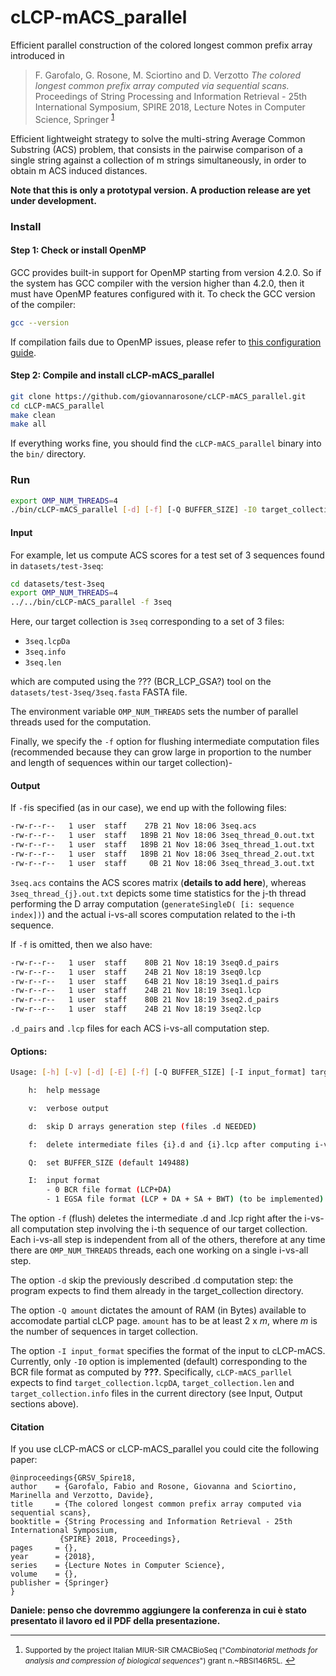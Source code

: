 # cLCP-mACS_parallel

Efficient parallel construction of the colored longest common prefix array introduced in 
>F. Garofalo, G. Rosone, M. Sciortino and D. Verzotto
*The colored longest common prefix array computed via sequential scans.*
Proceedings of String Processing and Information Retrieval - 25th International Symposium, SPIRE 2018, Lecture Notes in Computer Science, Springer <sup id="a1">[1](#f1)</sup>

Efficient lightweight strategy to solve the multi-string Average Common Substring (ACS) problem, that consists in the pairwise comparison of a single string against a collection of m strings simultaneously, in order to obtain m ACS induced distances.

**Note that this is only a prototypal version. A production release are yet under development.**

### Install

#### Step 1: Check or install OpenMP

GCC provides built-in support for OpenMP starting from version 4.2.0. So if the system has GCC compiler with the version higher than 4.2.0, then it must have OpenMP features configured with it. To check the GCC version of the compiler:

```sh
gcc --version
```

If compilation fails due to OpenMP issues, please refer to [this configuration guide](https://www.geeksforgeeks.org/openmp-introduction-with-installation-guide/).


#### Step 2: Compile and install cLCP-mACS_parallel

```sh
git clone https://github.com/giovannarosone/cLCP-mACS_parallel.git
cd cLCP-mACS_parallel
make clean
make all
```

If everything works fine, you should find the `cLCP-mACS_parallel` binary into the `bin/` directory.

### Run

```sh
export OMP_NUM_THREADS=4 
./bin/cLCP-mACS_parallel [-d] [-f] [-Q BUFFER_SIZE] -I0 target_collection
```

#### Input

For example, let us compute ACS scores for a test set of 3 sequences found in `datasets/test-3seq`:

```sh
cd datasets/test-3seq
export OMP_NUM_THREADS=4 
../../bin/cLCP-mACS_parallel -f 3seq
```

Here, our target collection is `3seq` corresponding to a set of 3 files: 

* `3seq.lcpDa`
* `3seq.info`
* `3seq.len`

which are computed using the ??? (BCR_LCP_GSA?) tool on the `datasets/test-3seq/3seq.fasta` FASTA file.

The environment variable `OMP_NUM_THREADS` sets the number of parallel threads used for the computation. 

Finally, we specify the `-f` option for flushing intermediate computation files (recommended because they can grow large in proportion to the number and length of sequences within our target collection)-


#### Output

If `-f`is specified (as in our case), we end up with the following files:

```sh
-rw-r--r--   1 user  staff    27B 21 Nov 18:06 3seq.acs
-rw-r--r--   1 user  staff   189B 21 Nov 18:06 3seq_thread_0.out.txt
-rw-r--r--   1 user  staff   189B 21 Nov 18:06 3seq_thread_1.out.txt
-rw-r--r--   1 user  staff   189B 21 Nov 18:06 3seq_thread_2.out.txt
-rw-r--r--   1 user  staff     0B 21 Nov 18:06 3seq_thread_3.out.txt
```

`3seq.acs` contains the ACS scores matrix (**details to add here**), whereas `3seq_thread_{j}.out.txt` depicts some time statistics for the j-th thread performing the D array computation (`generateSingleD( [i: sequence index])`) and the actual i-vs-all scores computation related to the i-th sequence.

If `-f` is omitted, then we also have:

```sh
-rw-r--r--   1 user  staff    80B 21 Nov 18:19 3seq0.d_pairs
-rw-r--r--   1 user  staff    24B 21 Nov 18:19 3seq0.lcp
-rw-r--r--   1 user  staff    64B 21 Nov 18:19 3seq1.d_pairs
-rw-r--r--   1 user  staff    24B 21 Nov 18:19 3seq1.lcp
-rw-r--r--   1 user  staff    80B 21 Nov 18:19 3seq2.d_pairs
-rw-r--r--   1 user  staff    24B 21 Nov 18:19 3seq2.lcp
```

`.d_pairs` and `.lcp` files for each ACS i-vs-all computation step.


#### Options:

```sh
Usage: [-h] [-v] [-d] [-E] [-f] [-Q BUFFER_SIZE] [-I input_format] target_collection

    h:  help message

    v:  verbose output

    d:  skip D arrays generation step (files .d NEEDED)

    f:  delete intermediate files {i}.d and {i}.lcp after computing i-vs-all

    Q:  set BUFFER_SIZE (default 149488)

    I:  input format
        - 0 BCR file format (LCP+DA)
        - 1 EGSA file format (LCP + DA + SA + BWT) (to be implemented)
```

The option `-f` (flush) deletes the intermediate .d and .lcp right after the i-vs-all computation step involving the i-th sequence of our target collection. Each i-vs-all step is independent from all of the others, therefore at any time there are `OMP_NUM_THREADS` threads, each one working on a single i-vs-all step.

The option `-d` skip the previously described .d computation step: the program expects to find them already in the target_collection directory.

The option `-Q amount` dictates the amount of RAM (in Bytes) available to accomodate partial cLCP page. `amount` has to be at least 2 x _m_, where _m_ is the number of sequences in target collection.

The option `-I input_format` specifies the format of the input to cLCP-mACS. Currently, only `-I0` option is implemented (default) corresponding to the BCR file format as computed by **???**. Specifically, `cLCP-mACS_parllel` expects to find `target_collection.lcpDA`, `target_collection.len` and `target_collection.info` files in the current directory (see Input, Output sections above).


#### Citation
If you use cLCP-mACS or cLCP-mACS_parallel you could cite the following paper:

    @inproceedings{GRSV_Spire18,
    author    = {Garofalo, Fabio and Rosone, Giovanna and Sciortino, Marinella and Verzotto, Davide},
    title     = {The colored longest common prefix array computed via sequential scans},
    booktitle = {String Processing and Information Retrieval - 25th International Symposium,
               {SPIRE} 2018, Proceedings},
    pages     = {},
    year      = {2018},
    series    = {Lecture Notes in Computer Science},
    volume    = {},
    publisher = {Springer}
    }
    
**Daniele: penso che dovremmo aggiungere la conferenza in cui è stato presentato il lavoro ed il PDF della presentazione.**
    
---
1. <small id="f1"> Supported by the project Italian MIUR-SIR CMACBioSeq ("_Combinatorial methods for analysis and compression of biological sequences_")
grant n.~RBSI146R5L.</small> [↩](#a1)
